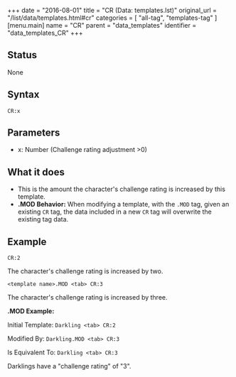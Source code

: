 +++
date = "2016-08-01"
title = "CR (Data: templates.lst)"
original_url = "/list/data/templates.html#cr"
categories = [ "all-tag", "templates-tag" ]
[menu.main]
    name = "CR"
    parent = "data_templates"
    identifier = "data_templates_CR"
+++

## Status

None

## Syntax

`CR:x`

## Parameters

-   x: Number (Challenge rating adjustment &gt;0)



What it does
------------

-   This is the amount the character's challenge rating is increased by
    this template.
-   **.MOD Behavior:** When modifying a template, with the `.MOD` tag,
    given an existing `CR` tag, the data included in a new `CR` tag will
    overwrite the existing tag data.

Example
-------

`CR:2`

The character's challenge rating is increased by two.

`<template name>.MOD <tab> CR:3`

The character's challenge rating is increased by three.

**.MOD Example:**

Initial Template: `Darkling <tab> CR:2`

Modified By: `Darkling.MOD <tab> CR:3`

Is Equivalent To: `Darkling <tab> CR:3`

Darklings have a "challenge rating" of "3".

